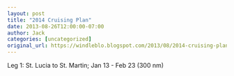 ```yaml
---
layout: post
title: "2014 Cruising Plan"
date: 2013-08-26T12:00:00-07:00
author: Jack
categories: [uncategorized]
original_url: https://windleblo.blogspot.com/2013/08/2014-cruising-plan.html
---
```


Leg 1: St. Lucia to St. Martin; Jan 13 - Feb 23 (300 nm)